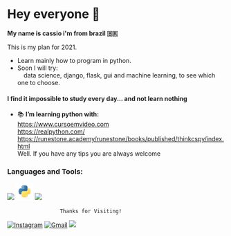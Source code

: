 # Hey everyone 👋
**My name is cassio i'm from brazil 🇧🇷**
 
This is my plan for 2021.

- Learn mainly how to program in python.
- Soon I will try:<br>
⠀	data science, django, flask, gui and machine learning, to see which one to choose.



#### I find it impossible to study every day... and not learn nothing

- 📚 **I’m learning python with:**<br>
https://www.cursoemvideo.com<br>
https://realpython.com/<br>
https://runestone.academy/runestone/books/published/thinkcspy/index.html<br>
Well. If you have any tips you are always welcome



### Languages and Tools: 
<p> 
 <!-- icons -->
<code><a href = "https://code.visualstudio.com/"><img height="40" src="https://upload.wikimedia.org/wikipedia/commons/thumb/9/9a/Visual_Studio_Code_1.35_icon.svg/1200px-Visual_Studio_Code_1.35_icon.svg.png"></a></code>
<code><a href = "https://www.python.org/"><img height="40" src="https://raw.githubusercontent.com/github/explore/80688e429a7d4ef2fca1e82350fe8e3517d3494d/topics/python/python.png"></a></code>
<code><a href = "https://www.jetbrains.com/pycharm/"><img height="40" src="https://resources.jetbrains.com/storage/products/pycharm/img/meta/pycharm_logo_300x300.png"></a></code>
</p>

					 Thanks for Visiting!



<!-- Your badges -->
[![Instagram](https://img.shields.io/badge/-cassio645__-c13584?style=flat&labelColor=c13584&logo=instagram&logoColor=white)](https://www.instagram.com/cassio645_/)     [ ![Gmail](https://img.shields.io/badge/-cantonio645-c14438?style=flat&logo=Gmail&logoColor=white)](cantonio645@gmail.com) <!-- Profile View Count -->
![](https://komarev.com/ghpvc/?username=cassio645&style=flat)

